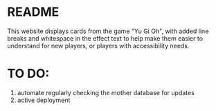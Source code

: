 # README

This website displays cards from the game "Yu Gi Oh", with added line breaks and whitespace in the effect text to help make them easier to understand for new players, or players with accessibility needs.

# TO DO:

1. automate regularly checking the mother database for updates
2. active deployment